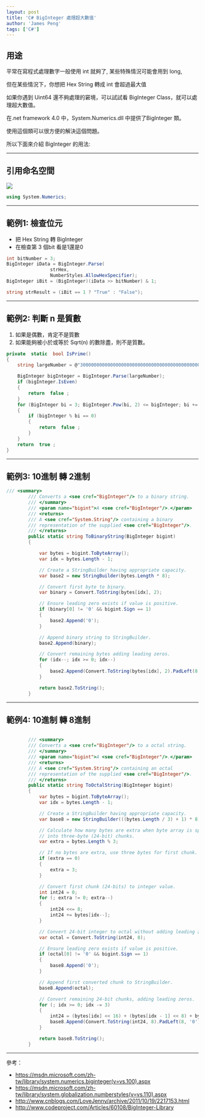 ```yaml
---
layout: post
title: 'C# BigInteger 處理超大數值'
author: 'James Peng'
tags: ['C#']
---
```



## 用途 ##

平常在寫程式處理數字一般使用 int 就夠了, 某些特殊情況可能會用到 long, 

但在某些情況下，你想把 Hex String 轉成 int 會超過最大值

如果你遇到 Uint64 還不夠處理的窘境，可以試試看 BigInteger Class，就可以處理超大數值。

在.net framework 4.0 中，System.Numerics.dll 中提供了BigInteger 類。

使用這個類可以很方便的解決這個問題。

所以下面來介紹 BigInteger 的用法:


----------

## 引用命名空間 ##

![](http://i.imgur.com/t6jTfdI.png)

~~~csharp
using System.Numerics;
~~~


----------


## 範例1: 檢查位元 ##

- 把 Hex String 轉 BigInteger
- 在檢查第 3 個bit 看是1還是0

~~~csharp
int bitNumber = 3;
BigInteger iData = BigInteger.Parse(
                strHex,
                NumberStyles.AllowHexSpecifier);
BigInteger iBit = (BigInteger)(iData >> bitNumber) & 1;

string strResult = (iBit == 1 ? "True" : "False");
~~~

----------


## 範例2: 判斷 n 是質數 ##

1. 如果是偶數，肯定不是質數
2. 如果能夠被小於或等於 Sqrt(n) 的數除盡，則不是質數。

~~~csharp
private  static  bool IsPrime()
{
    string largeNumber = @"300000000000000000000000000000000000000000000000000000000000000000000000000000000000000000000000000000000000000000000000000000000000000000000000000000000000000000000000000000000000000000000000000000000000000000000000000000000000000000000000000000000000000000000000000000000000000000000000000000000000000000000000000000000000000000000000000000000000000000000000000000000000000000000000000001";

    BigInteger bigInteger = BigInteger.Parse(largeNumber);
    if (bigInteger.IsEven)
    {
        return  false ;
    }
    for (BigInteger bi = 3; BigInteger.Pow(bi, 2) <= bigInteger; bi += 2)
    {
        if (bigInteger % bi == 0)
        {
            return  false ;
        }
    }
    return  true ;
}
~~~


----------


## 範例3: 10進制 轉 2進制 ##

~~~csharp
/// <summary>
        /// Converts a <see cref="BigInteger"/> to a binary string.
        /// </summary>
        /// <param name="bigint">A <see cref="BigInteger"/>.</param>
        /// <returns>
        /// A <see cref="System.String"/> containing a binary
        /// representation of the supplied <see cref="BigInteger"/>.
        /// </returns>
        public static string ToBinaryString(BigInteger bigint)
        {

            var bytes = bigint.ToByteArray();
            var idx = bytes.Length - 1;

            // Create a StringBuilder having appropriate capacity.
            var base2 = new StringBuilder(bytes.Length * 8);

            // Convert first byte to binary.
            var binary = Convert.ToString(bytes[idx], 2);

            // Ensure leading zero exists if value is positive.
            if (binary[0] != '0' && bigint.Sign == 1)
            {
                base2.Append('0');
            }

            // Append binary string to StringBuilder.
            base2.Append(binary);

            // Convert remaining bytes adding leading zeros.
            for (idx--; idx >= 0; idx--)
            {
                base2.Append(Convert.ToString(bytes[idx], 2).PadLeft(8, '0'));
            }

            return base2.ToString();
        }
~~~


----------


## 範例4: 10進制 轉 8進制 ##

~~~csharp

 		/// <summary>
        /// Converts a <see cref="BigInteger"/> to a octal string.
        /// </summary>
        /// <param name="bigint">A <see cref="BigInteger"/>.</param>
        /// <returns>
        /// A <see cref="System.String"/> containing an octal
        /// representation of the supplied <see cref="BigInteger"/>.
        /// </returns>
        public static string ToOctalString(BigInteger bigint)
        {
            var bytes = bigint.ToByteArray();
            var idx = bytes.Length - 1;

            // Create a StringBuilder having appropriate capacity.
            var base8 = new StringBuilder(((bytes.Length / 3) + 1) * 8);

            // Calculate how many bytes are extra when byte array is split
            // into three-byte (24-bit) chunks.
            var extra = bytes.Length % 3;

            // If no bytes are extra, use three bytes for first chunk.
            if (extra == 0)
            {
                extra = 3;
            }

            // Convert first chunk (24-bits) to integer value.
            int int24 = 0;
            for (; extra != 0; extra--)
            {
                int24 <<= 8;
                int24 += bytes[idx--];
            }

            // Convert 24-bit integer to octal without adding leading zeros.
            var octal = Convert.ToString(int24, 8);

            // Ensure leading zero exists if value is positive.
            if (octal[0] != '0' && bigint.Sign == 1)
            {
                base8.Append('0');
            }

            // Append first converted chunk to StringBuilder.
            base8.Append(octal);

            // Convert remaining 24-bit chunks, adding leading zeros.
            for (; idx >= 0; idx -= 3)
            {
                int24 = (bytes[idx] << 16) + (bytes[idx - 1] << 8) + bytes[idx - 2];
                base8.Append(Convert.ToString(int24, 8).PadLeft(8, '0'));
            }

            return base8.ToString();
        }

~~~

----------

參考：

- https://msdn.microsoft.com/zh-tw/library/system.numerics.biginteger(v=vs.100).aspx
- https://msdn.microsoft.com/zh-tw/library/system.globalization.numberstyles(v=vs.110).aspx
- http://www.cnblogs.com/LoveJenny/archive/2011/10/19/2217153.html
- http://www.codeproject.com/Articles/60108/BigInteger-Library


